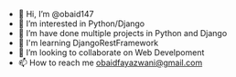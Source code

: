 - 👋 Hi, I’m @obaid147
- 👀 I’m interested in Python/Django
- 🌱 I’m have done multiple projects in Python and Django
- 🌱 I'm learning DjangoRestFramework
- 💞️ I’m looking to collaborate on Web Develpoment
- 📫 How to reach me obaidfayazwani@gmail.com

<!---
obaid147/obaid147 is a ✨ special ✨ repository because its `README.md` (this file) appears on your GitHub profile.
You can click the Preview link to take a look at your changes.
--->
